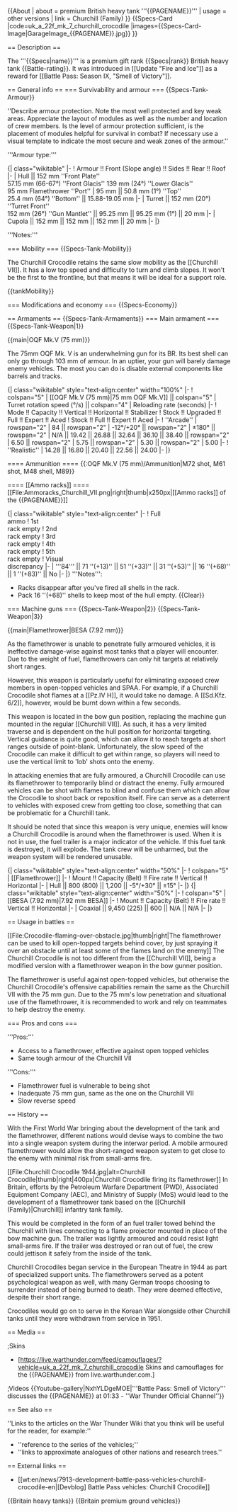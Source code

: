 {{About
| about = premium British heavy tank '''{{PAGENAME}}'''
| usage = other versions
| link = Churchill (Family)
}}
{{Specs-Card
|code=uk_a_22f_mk_7_churchill_crocodile
|images={{Specs-Card-Image|GarageImage_{{PAGENAME}}.jpg}}
}}

== Description ==
<!-- ''In the description, the first part should be about the history of the creation and combat usage of the vehicle, as well as its key features. In the second part, tell the reader about the ground vehicle in the game. Insert a screenshot of the vehicle, so that if the novice player does not remember the vehicle by name, he will immediately understand what kind of vehicle the article is talking about.'' -->
The '''{{Specs|name}}''' is a premium gift rank {{Specs|rank}} British heavy tank {{Battle-rating}}. It was introduced in [[Update "Fire and Ice"]] as a reward for [[Battle Pass: Season IX, "Smell of Victory"]].

== General info ==
=== Survivability and armour ===
{{Specs-Tank-Armour}}
<!-- ''Describe armour protection. Note the most well protected and key weak areas. Appreciate the layout of modules as well as the number and location of crew members. Is the level of armour protection sufficient, is the placement of modules helpful for survival in combat? If necessary use a visual template to indicate the most secure and weak zones of the armour.'' -->
''Describe armour protection. Note the most well protected and key weak areas. Appreciate the layout of modules as well as the number and location of crew members. Is the level of armour protection sufficient, is the placement of modules helpful for survival in combat? If necessary use a visual template to indicate the most secure and weak zones of the armour.''

'''Armour type:''' <!-- The types of armour present on the vehicle and their general locations -->
<!-- Example: * Rolled homogeneous armour (Front, Side, Rear, Hull roof)
* Cast homogeneous armour (Turret, Transmission area) -->

{| class="wikitable"
|-
! Armour !! Front (Slope angle) !! Sides !! Rear !! Roof
|-
| Hull || 152 mm ''Front Plate'' <br> 57.15 mm (66-67°) ''Front Glacis'' 139 mm (24°) ''Lower Glacis'' <br> 95 mm Flamethrower ''Port''
| 95 mm || 50.8 mm (1°) ''Top'' <br> 25.4 mm (64°) ''Bottom'' || 15.88-19.05 mm
|-
| Turret || 152 mm (20°) ''Turret Front'' <br> 152 mm (26°) ''Gun Mantlet'' || 95.25 mm || 95.25 mm (1°) || 20 mm
|-
| Cupola || 152 mm || 152 mm || 152 mm || 20 mm
|-
|}

'''Notes:''' <!-- Any additional notes which the user needs to be aware of -->
<!-- Example: * Suspension wheels are 20 mm thick, tracks are 30 mm thick, and torsion bars are 60 mm thick. -->

=== Mobility ===
{{Specs-Tank-Mobility}}
<!-- ''Write about the mobility of the ground vehicle. Estimate the specific power and manoeuvrability, as well as the maximum speed forwards and backwards.'' -->
The Churchill Crocodile retains the same slow mobility as the [[Churchill VII]]. It has a low top speed and difficulty to turn and climb slopes. It won't be the first to the frontline, but that means it will be ideal for a support role.

{{tankMobility}}

=== Modifications and economy ===
{{Specs-Economy}}

== Armaments ==
{{Specs-Tank-Armaments}}
=== Main armament ===
{{Specs-Tank-Weapon|1}}
<!-- ''Give the reader information about the characteristics of the main gun. Assess its effectiveness in a battle based on the reloading speed, ballistics and the power of shells. Do not forget about the flexibility of the fire, that is how quickly the cannon can be aimed at the target, open fire on it and aim at another enemy. Add a link to the main article on the gun: <code><nowiki>{{main|Name of the weapon}}</nowiki></code>. Describe in general terms the ammunition available for the main gun. Give advice on how to use them and how to fill the ammunition storage.'' -->
{{main|OQF Mk.V (75 mm)}}

The 75mm OQF Mk. V is an underwhelming gun for its BR. Its best shell can only go through 103 mm of armour. In an uptier, your gun will barely damage enemy vehicles. The most you can do is disable external components like barrels and tracks. 

{| class="wikitable" style="text-align:center" width="100%"
|-
! colspan="5" | [[OQF Mk.V (75 mm)|75 mm OQF Mk.V]] || colspan="5" | Turret rotation speed (°/s) || colspan="4" | Reloading rate (seconds)
|-
! Mode !! Capacity !! Vertical !! Horizontal !! Stabilizer
! Stock !! Upgraded !! Full !! Expert !! Aced
! Stock !! Full !! Expert !! Aced
|-
! ''Arcade''
| rowspan="2" | 84 || rowspan="2" | -12°/+20° || rowspan="2" | ±180° || rowspan="2" | N/A || 19.42 || 26.88 || 32.64 || 36.10 || 38.40 || rowspan="2" | 6.50 || rowspan="2" | 5.75 || rowspan="2" | 5.30 || rowspan="2" | 5.00
|-
! ''Realistic''
| 14.28 || 16.80 || 20.40 || 22.56 || 24.00
|-
|}

==== Ammunition ====
{{:OQF Mk.V (75 mm)/Ammunition|M72 shot, M61 shot, M48 shell, M89}}

==== [[Ammo racks]] ====
[[File:Ammoracks_Churchill_VII.png|right|thumb|x250px|[[Ammo racks]] of the {{PAGENAME}}]]
<!-- '''Last updated: 2.23.0.51''' -->
{| class="wikitable" style="text-align:center"
|-
! Full<br>ammo
! 1st<br>rack empty
! 2nd<br>rack empty
! 3rd<br>rack empty
! 4th<br>rack empty
! 5th<br>rack empty
! Visual<br>discrepancy
|-
| '''84''' || 71&nbsp;''(+13)'' || 51&nbsp;''(+33)'' || 31&nbsp;''(+53)'' || 16&nbsp;''(+68)'' || 1&nbsp;''(+83)'' || No
|-
|}
'''Notes''':

* Racks disappear after you've fired all shells in the rack.
* Pack 16&nbsp;''(+68)'' shells to keep most of the hull empty.
{{Clear}}

=== Machine guns ===
{{Specs-Tank-Weapon|2}}
{{Specs-Tank-Weapon|3}}
<!-- ''Offensive and anti-aircraft machine guns not only allow you to fight some aircraft but also are effective against lightly armoured vehicles. Evaluate machine guns and give recommendations on its use.'' -->
{{main|Flamethrower|BESA (7.92 mm)}}

As the flamethrower is unable to penetrate fully armoured vehicles, it is ineffective damage-wise against most tanks that a player will encounter. Due to the weight of fuel, flamethrowers can only hit targets at relatively short ranges.

However, this weapon is particularly useful for eliminating exposed crew members in open-topped vehicles and SPAA. For example, if a Churchill Crocodile shot flames at a [[Pz.IV H]], it would take no damage. A [[Sd.Kfz. 6/2]], however, would be burnt down within a few seconds.

This weapon is located in the bow gun position, replacing the machine gun mounted in the regular [[Churchill VII]]. As such, it has a very limited traverse and is dependent on the hull position for horizontal targeting. Vertical guidance is quite good, which can allow it to reach targets at short ranges outside of point-blank. Unfortunately, the slow speed of the Crocodile can make it difficult to get within range, so players will need to use the vertical limit to 'lob' shots onto the enemy.

In attacking enemies that are fully armoured, a Churchill Crocodile can use its flamethrower to temporarily blind or distract the enemy. Fully armoured vehicles can be shot with flames to blind and confuse them which can allow the Crocodile to shoot back or reposition itself. Fire can serve as a deterrent to vehicles with exposed crew from getting too close, something that can be problematic for a Churchill tank.

It should be noted that since this weapon is very unique, enemies will know a Churchill Crocodile is around when the flamethrower is used. When it is not in use, the fuel trailer is a major indicator of the vehicle. If this fuel tank is destroyed, it will explode. The tank crew will be unharmed, but the weapon system will be rendered unusable.

{| class="wikitable" style="text-align:center" width="50%"
|-
! colspan="5" | [[Flamethrower]]
|-
! Mount !! Capacity (Belt) !! Fire rate !! Vertical !! Horizontal
|-
| Hull || 800 (800) || 1,200 || -5°/+30° || ±15°
|-
|}
{| class="wikitable" style="text-align:center" width="50%"
|-
! colspan="5" | [[BESA (7.92 mm)|7.92 mm BESA]]
|-
! Mount !! Capacity (Belt) !! Fire rate !! Vertical !! Horizontal
|-
| Coaxial || 9,450 (225) || 600 || N/A || N/A
|-
|}

== Usage in battles ==
<!-- ''Describe the tactics of playing in the vehicle, the features of using vehicles in the team and advice on tactics. Refrain from creating a "guide" - do not impose a single point of view but instead give the reader food for thought. Describe the most dangerous enemies and give recommendations on fighting them. If necessary, note the specifics of the game in different modes (AB, RB, SB).'' -->
[[File:Crocodile-flaming-over-obstacle.jpg|thumb|right|The flamethrower can be used to kill open-topped targets behind cover, by just spraying it over an obstacle until at least some of the flames land on the enemy]]
The Churchill Crocodile is not too different from the [[Churchill VII]], being a modified version with a flamethrower weapon in the bow gunner position.

The flamethrower is useful against open-topped vehicles, but otherwise the Churchill Crocodile's offensive capabilities remain the same as the Churchill VII with the 75 mm gun. Due to the 75 mm's low penetration and situational use of the flamethrower, it is recommended to work and rely on teammates to help destroy the enemy.

=== Pros and cons ===
<!-- ''Summarise and briefly evaluate the vehicle in terms of its characteristics and combat effectiveness. Mark its pros and cons in a bulleted list. Try not to use more than 6 points for each of the characteristics. Avoid using categorical definitions such as "bad", "good" and the like - use substitutions with softer forms such as "inadequate" and "effective".'' -->

'''Pros:'''

* Access to a flamethrower, effective against open topped vehicles
* Same tough armour of the Churchill VII

'''Cons:'''

* Flamethrower fuel is vulnerable to being shot
* Inadequate 75 mm gun, same as the one on the Churchill VII
* Slow reverse speed

== History ==
<!-- ''Describe the history of the creation and combat usage of the vehicle in more detail than in the introduction. If the historical reference turns out to be too long, take it to a separate article, taking a link to the article about the vehicle and adding a block "/History" (example: <nowiki>https://wiki.warthunder.com/(Vehicle-name)/History</nowiki>) and add a link to it here using the <code>main</code> template. Be sure to reference text and sources by using <code><nowiki><ref></ref></nowiki></code>, as well as adding them at the end of the article with <code><nowiki><references /></nowiki></code>. This section may also include the vehicle's dev blog entry (if applicable) and the in-game encyclopedia description (under <code><nowiki>=== In-game description ===</nowiki></code>, also if applicable).'' -->
With the First World War bringing about the development of the tank and the flamethrower, different nations would devise ways to combine the two into a single weapon system during the interwar period. A mobile armoured flamethrower would allow the short-ranged weapon system to get close to the enemy with minimal risk from small-arms fire.

[[File:Churchill Crocodile 1944.jpg|alt=Churchill Crocodile|thumb|right|400px|Churchill Crocodile firing its flamethrower]]
In Britain, efforts by the Petroleum Warfare Department (PWD), Associated Equipment Company (AEC), and Ministry of Supply (MoS) would lead to the development of a flamethrower tank based on the [[Churchill (Family)|Churchill]] infantry tank family.

This would be completed in the form of an fuel trailer towed behind the Churchill with lines connecting to a flame projector mounted in place of the bow machine gun. The trailer was lightly armoured and could resist light small-arms fire. If the trailer was destroyed or ran out of fuel, the crew could jettison it safely from the inside of the tank.

Churchill Crocodiles began service in the European Theatre in 1944 as part of specialized support units. The flamethrowers served as a potent psychological weapon as well, with many German troops choosing to surrender instead of being burned to death. They were deemed effective, despite their short range.

Crocodiles would go on to serve in the Korean War alongside other Churchill tanks until they were withdrawn from service in 1951.

== Media ==
<!-- ''Excellent additions to the article would be video guides, screenshots from the game, and photos.'' -->

;Skins
* [https://live.warthunder.com/feed/camouflages/?vehicle=uk_a_22f_mk_7_churchill_crocodile Skins and camouflages for the {{PAGENAME}} from live.warthunder.com.]

;Videos
{{Youtube-gallery|NxhYLDgeMOE|'''Battle Pass: Smell of Victory''' discusses the {{PAGENAME}} at 01:33 - ''War Thunder Official Channel''}}

== See also ==
<!-- ''Links to the articles on the War Thunder Wiki that you think will be useful for the reader, for example:''
* ''reference to the series of the vehicles;''
* ''links to approximate analogues of other nations and research trees.'' -->
''Links to the articles on the War Thunder Wiki that you think will be useful for the reader, for example:''

* ''reference to the series of the vehicles;''
* ''links to approximate analogues of other nations and research trees.''

== External links ==
<!-- ''Paste links to sources and external resources, such as:''
* ''topic on the official game forum;''
* ''other literature.'' -->

* [[wt:en/news/7913-development-battle-pass-vehicles-churchill-crocodile-en|[Devblog] Battle Pass vehicles: Churchill Crocodile]]

{{Britain heavy tanks}}
{{Britain premium ground vehicles}}